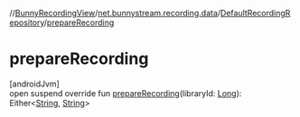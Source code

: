 //[BunnyRecordingView](../../../index.md)/[net.bunnystream.recording.data](../index.md)/[DefaultRecordingRepository](index.md)/[prepareRecording](prepare-recording.md)

# prepareRecording

[androidJvm]\
open suspend override fun [prepareRecording](prepare-recording.md)(libraryId: [Long](https://kotlinlang.org/api/latest/jvm/stdlib/kotlin-stdlib/kotlin/-long/index.html)): Either&lt;[String](https://kotlinlang.org/api/latest/jvm/stdlib/kotlin-stdlib/kotlin/-string/index.html), [String](https://kotlinlang.org/api/latest/jvm/stdlib/kotlin-stdlib/kotlin/-string/index.html)&gt;
